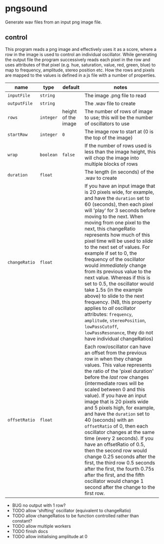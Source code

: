 # pngsound

Generate wav files from an input png image file.

## control

This program reads a png image and effectively uses it as a score, where a row in the image is used to control an individual oscillator. While generating the output file the program successively reads each pixel in the row and uses attributes of that pixel (e.g. hue, saturation, value, red, green, blue) to map to frequency, amplitude, stereo position etc.  How the rows and pixels are mapped to the values is defined in a js file with a number of properties.

| name | type | default | notes |
| ---- | ---- | ------- | ----- |
| `inputFile` | `string` || The image .png file to read |
| `outputFile` | `string` || The .wav file to create |
| `rows` | `integer` | height of the image | The number of rows of image to use; this will be the number of oscillators to use |
| `startRow` | `integer` | `0` | The image row to start at (0 is the top of the image) |
| `wrap` | `boolean` | `false` | If the number of rows used is less than the image height, this will chop the image into multiple blocks of rows |
| `duration` | `float` || The length (in seconds) of the .wav to create |
| `changeRatio` | `float` || If you have an input image that is 20 pixels wide, for example, and have the `duration` set to 60 (seconds), then each pixel will 'play' for 3 seconds before moving to the next. When moving from one pixel to the next, this changeRatio represents how much of this pixel time will be used to _slide_ to the next set of values. For example if set to 0, the frequency of the oscillator would _immediately_ change from its previous value to the next value. Whereas if this is set to 0.5, the oscillator would take 1.5s (in the example above) to slide to the next frequency. (NB, this property applies to _all_ oscillator attributes: `frequency`, `amplitude`, `stereoPosition`, `lowPassCutoff`, `lowPassResonance`, they do not have individual changeRatios)
| `offsetRatio` | `float` || Each row/oscillator can have an offset from the previous row in when they change values. This value represents the ratio of the 'pixel duration' before the _last_ row changes (intermediate rows will be scaled between 0 and this value). If you have an input image that is 20 pixels wide and 5 pixels high, for example, and have the `duration` set to 40 (seconds) with an `offsetRatio` of 0, then each oscillator changes at the same time (every 2 seconds). If you have an offsetRatio of 0.5, then the second row would change 0.25 seconds after the first, the third row 0.5 seconds after the first, the fourth 0.75s after the first, and the fifth oscillator would change 1 second after the change to the first row. |




* BUG no output with 1 row?
* TODO allow 'shifting' oscillator (equivalent to changeRatio)
* TODO allow changeRatios to be function controlled rather than constant?
* TODO allow multiple workers
* TODO finish docs
* TODO allow initialising amplitude at 0
